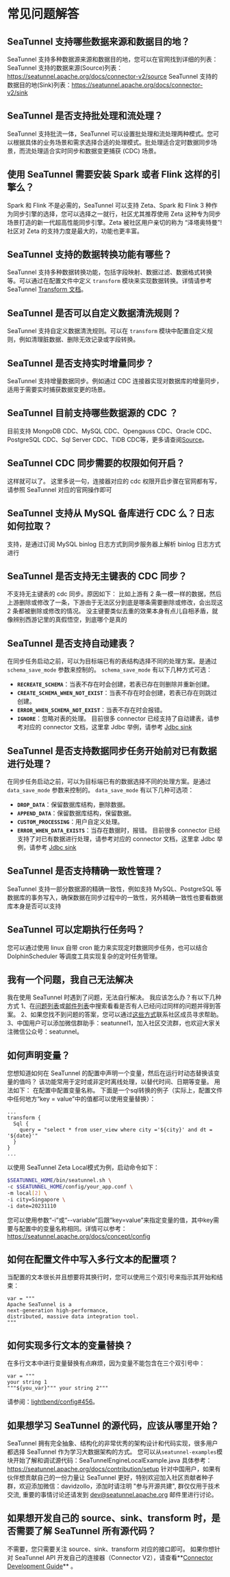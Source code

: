 # 常见问题解答

## SeaTunnel 支持哪些数据来源和数据目的地？
SeaTunnel 支持多种数据源来源和数据目的地，您可以在官网找到详细的列表：
SeaTunnel 支持的数据来源(Source)列表：https://seatunnel.apache.org/docs/connector-v2/source
SeaTunnel 支持的数据目的地(Sink)列表：https://seatunnel.apache.org/docs/connector-v2/sink

## SeaTunnel 是否支持批处理和流处理？
SeaTunnel 支持批流一体，SeaTunnel 可以设置批处理和流处理两种模式。您可以根据具体的业务场景和需求选择合适的处理模式。批处理适合定时数据同步场景，而流处理适合实时同步和数据变更捕获 (CDC) 场景。

## 使用 SeaTunnel 需要安装 Spark 或者 Flink 这样的引擎么？
Spark 和 Flink 不是必需的，SeaTunnel 可以支持 Zeta、Spark 和 Flink 3 种作为同步引擎的选择，您可以选择之一就行，社区尤其推荐使用 Zeta 这种专为同步场景打造的新一代超高性能同步引擎。Zeta 被社区用户亲切的称为 “泽塔奥特曼”!
社区对 Zeta 的支持力度是最大的，功能也更丰富。

## SeaTunnel 支持的数据转换功能有哪些？
SeaTunnel 支持多种数据转换功能，包括字段映射、数据过滤、数据格式转换等。可以通过在配置文件中定义 `transform` 模块来实现数据转换。详情请参考 SeaTunnel [Transform 文档](https://seatunnel.apache.org/docs/transform-v2)。

## SeaTunnel 是否可以自定义数据清洗规则？
SeaTunnel 支持自定义数据清洗规则。可以在 `transform` 模块中配置自定义规则，例如清理脏数据、删除无效记录或字段转换。

## SeaTunnel 是否支持实时增量同步？
SeaTunnel 支持增量数据同步。例如通过 CDC 连接器实现对数据库的增量同步，适用于需要实时捕获数据变更的场景。

## SeaTunnel 目前支持哪些数据源的 CDC ？
目前支持 MongoDB CDC、MySQL CDC、Opengauss CDC、Oracle CDC、PostgreSQL CDC、Sql Server CDC、TiDB CDC等，更多请查阅[Source](https://seatunnel.apache.org/docs/connector-v2/source)。

## SeaTunnel CDC 同步需要的权限如何开启？
这样就可以了。
这里多说一句，连接器对应的 cdc 权限开启步骤在官网都有写，请参照 SeaTunnel 对应的官网操作即可

## SeaTunnel 支持从 MySQL 备库进行 CDC 么？日志如何拉取？
支持，是通过订阅 MySQL binlog 日志方式到同步服务器上解析 binlog 日志方式进行

## SeaTunnel 是否支持无主键表的 CDC 同步？
不支持无主键表的 cdc 同步。原因如下：
比如上游有 2 条一模一样的数据，然后上游删除或修改了一条，下游由于无法区分到底是哪条需要删除或修改，会出现这 2 条都被删除或修改的情况。
没主键要类似去重的效果本身有点儿自相矛盾，就像辨别西游记里的真假悟空，到底哪个是真的

## SeaTunnel 是否支持自动建表？
在同步任务启动之前，可以为目标端已有的表结构选择不同的处理方案。是通过 `schema_save_mode` 参数来控制的。
`schema_save_mode` 有以下几种方式可选：
- **`RECREATE_SCHEMA`**：当表不存在时会创建，若表已存在则删除并重新创建。
- **`CREATE_SCHEMA_WHEN_NOT_EXIST`**：当表不存在时会创建，若表已存在则跳过创建。
- **`ERROR_WHEN_SCHEMA_NOT_EXIST`**：当表不存在时会报错。
- **`IGNORE`**：忽略对表的处理。
  目前很多 connector 已经支持了自动建表，请参考对应的 connector 文档，这里拿 Jdbc 举例，请参考 [Jdbc sink](https://seatunnel.apache.org/docs/connector-v2/sink/Jdbc#schema_save_mode-enum)

## SeaTunnel 是否支持数据同步任务开始前对已有数据进行处理？
在同步任务启动之前，可以为目标端已有的数据选择不同的处理方案。是通过 `data_save_mode` 参数来控制的。
`data_save_mode` 有以下几种可选项：
- **`DROP_DATA`**：保留数据库结构，删除数据。
- **`APPEND_DATA`**：保留数据库结构，保留数据。
- **`CUSTOM_PROCESSING`**：用户自定义处理。
- **`ERROR_WHEN_DATA_EXISTS`**：当存在数据时，报错。
  目前很多 connector 已经支持了对已有数据进行处理，请参考对应的 connector 文档，这里拿 Jdbc 举例，请参考 [Jdbc sink](https://seatunnel.apache.org/docs/connector-v2/sink/Jdbc#data_save_mode-enum)

## SeaTunnel 是否支持精确一致性管理？
SeaTunnel 支持一部分数据源的精确一致性，例如支持 MySQL、PostgreSQL 等数据库的事务写入，确保数据在同步过程中的一致性，另外精确一致性也要看数据库本身是否可以支持

## SeaTunnel 可以定期执行任务吗？
您可以通过使用 linux 自带 cron 能力来实现定时数据同步任务，也可以结合 DolphinScheduler 等调度工具实现复杂的定时任务管理。

## 我有一个问题，我自己无法解决
我在使用 SeaTunnel 时遇到了问题，无法自行解决。 我应该怎么办？有以下几种方式
1、在[问题列表](https://github.com/apache/seatunnel/issues)或[邮件列表](https://lists.apache.org/list.html?dev@seatunnel.apache.org)中搜索看看是否有人已经问过同样的问题并得到答案。
2、如果您找不到问题的答案，您可以通过[这些方式](https://github.com/apache/seatunnel#contact-us)联系社区成员寻求帮助。
3、中国用户可以添加微信群助手：seatunnel1，加入社区交流群，也欢迎大家关注微信公众号：seatunnel。

## 如何声明变量？
您想知道如何在 SeaTunnel 的配置中声明一个变量，然后在运行时动态替换该变量的值吗？ 该功能常用于定时或非定时离线处理，以替代时间、日期等变量。 用法如下：
在配置中配置变量名称。 下面是一个sql转换的例子（实际上，配置文件中任何地方“key = value”中的值都可以使用变量替换）：
```
...
transform {
  Sql {
    query = "select * from user_view where city ='${city}' and dt = '${date}'"
  }
}
...
```

以使用 SeaTunnel Zeta Local模式为例，启动命令如下：

```bash
$SEATUNNEL_HOME/bin/seatunnel.sh \
-c $SEATUNNEL_HOME/config/your_app.conf \
-m local[2] \
-i city=Singapore \
-i date=20231110
```

您可以使用参数“-i”或“--variable”后跟“key=value”来指定变量的值，其中key需要与配置中的变量名称相同。详情可以参考：https://seatunnel.apache.org/docs/concept/config

## 如何在配置文件中写入多行文本的配置项？
当配置的文本很长并且想要将其换行时，您可以使用三个双引号来指示其开始和结束：

```
var = """
Apache SeaTunnel is a
next-generation high-performance,
distributed, massive data integration tool.
"""
```

## 如何实现多行文本的变量替换？
在多行文本中进行变量替换有点麻烦，因为变量不能包含在三个双引号中：

```
var = """
your string 1
"""${you_var}""" your string 2"""
```

请参阅：[lightbend/config#456](https://github.com/lightbend/config/issues/456)。


## 如果想学习 SeaTunnel 的源代码，应该从哪里开始？
SeaTunnel 拥有完全抽象、结构化的非常优秀的架构设计和代码实现，很多用户都选择 SeaTunnel 作为学习大数据架构的方式。 您可以从`seatunnel-examples`模块开始了解和调试源代码：SeaTunnelEngineLocalExample.java
具体参考：https://seatunnel.apache.org/docs/contribution/setup
针对中国用户，如果有伙伴想贡献自己的一份力量让 SeaTunnel 更好，特别欢迎加入社区贡献者种子群，欢迎添加微信：davidzollo，添加时请注明 "参与开源共建", 群仅仅用于技术交流, 重要的事情讨论还请发到 dev@seatunnel.apache.org 邮件里进行讨论。

## 如果想开发自己的 source、sink、transform 时，是否需要了解 SeaTunnel 所有源代码？
不需要，您只需要关注 source、sink、transform 对应的接口即可。
如果你想针对 SeaTunnel API 开发自己的连接器（Connector V2），请查看**[Connector Development Guide](https://github.com/apache/seatunnel/blob/dev/seatunnel-connectors-v2/README.zh.md)** 。


